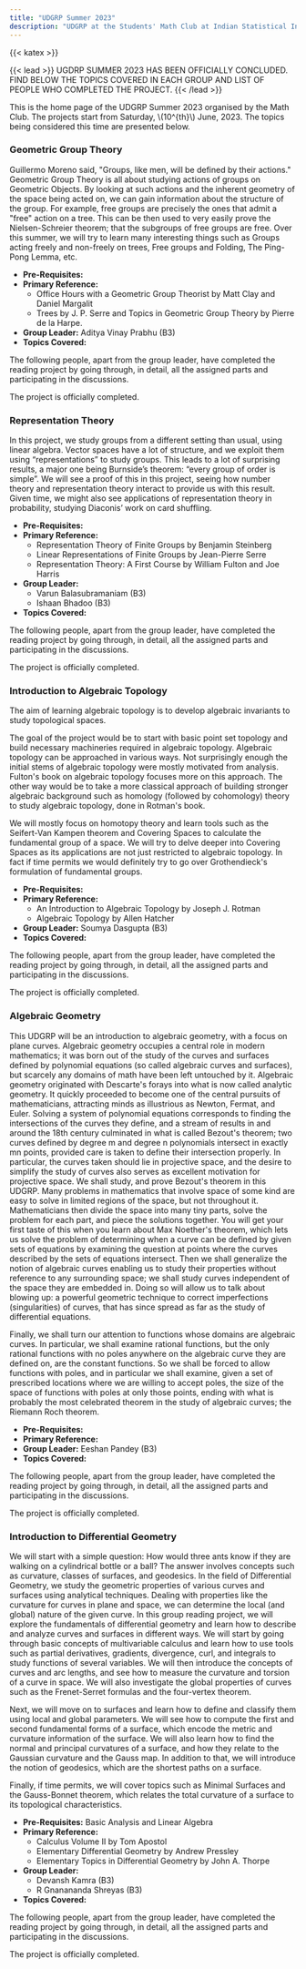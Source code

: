 ```yaml
---
title: "UDGRP Summer 2023"
description: "UDGRP at the Students' Math Club at Indian Statistical Institute, Bangalore."
---
```


{{< katex >}}

{{< lead >}}
UGDRP SUMMER 2023 HAS BEEN OFFICIALLY CONCLUDED. FIND BELOW THE TOPICS COVERED IN EACH GROUP AND LIST OF PEOPLE WHO COMPLETED THE PROJECT.
{{< /lead >}}

This is the home page of the UDGRP Summer 2023 organised by the Math Club. The projects start from Saturday, \\(10^{th}\\)  June, 2023. The topics being considered this time are presented below.

### Geometric Group Theory

Guillermo Moreno said, "Groups, like men, will be defined by their actions." Geometric
Group Theory is all about studying actions of groups on Geometric Objects. By looking at
such actions and the inherent geometry of the space being acted on, we can gain
information about the structure of the group. For example, free groups are precisely the
ones that admit a "free" action on a tree. This can be then used to very easily prove the
Nielsen-Schreier theorem; that the subgroups of free groups are free. Over this summer,
we will try to learn many interesting things such as Groups acting freely and non-freely on
trees, Free groups and Folding, The Ping-Pong Lemma, etc.

- **Pre-Requisites:**
- **Primary Reference:**
  - Office Hours with a Geometric Group Theorist by Matt Clay and Daniel Margalit
  - Trees by J. P. Serre and Topics in Geometric Group Theory by Pierre de la Harpe.
- **Group Leader:** Aditya Vinay Prabhu (B3)
- **Topics Covered:**
  

The following people, apart from the group leader, have completed the reading project by going through, in detail, all the assigned parts and participating in the discussions.


The project is officially completed.

### Representation Theory

In this project, we study groups from a different setting than usual, using linear algebra. Vector spaces have a lot of structure, and we exploit them using “representations” to study groups. This leads to a lot of surprising results, a major one being Burnside’s theorem: “every group of order is simple”. We will see a proof of this in this project, seeing how number theory and representation theory interact to provide us with this result. Given time, we might also see applications of representation theory in probability, studying Diaconis’ work on card shuffling. 

- **Pre-Requisites:**
- **Primary Reference:**
  - Representation Theory of Finite Groups by Benjamin Steinberg
  - Linear Representations of Finite Groups by Jean-Pierre Serre
  - Representation Theory: A First Course by William Fulton and Joe Harris
- **Group Leader:**
    - Varun Balasubramaniam (B3)
    - Ishaan Bhadoo (B3)
- **Topics Covered:**
  

The following people, apart from the group leader, have completed the reading project by going through, in detail, all the assigned parts and participating in the discussions.


The project is officially completed.

### Introduction to Algebraic Topology

The aim of learning algebraic topology is to develop algebraic invariants to study topological spaces.

The goal of the project would be to start with basic point set topology and build necessary
machineries required in algebraic topology. Algebraic topology can be approached in various
ways. Not surprisingly enough the initial stems of algebraic topology were mostly motivated from analysis. Fulton's book on algebraic topology focuses more on this approach. The other way would be to take a more classical approach of building stronger algebraic background such as homology (followed by cohomology) theory to study algebraic topology, done in Rotman's book.

We will mostly focus on homotopy theory and learn tools such as the Seifert-Van Kampen
theorem and Covering Spaces to calculate the fundamental group of a space. We will try to
delve deeper into Covering Spaces as its applications are not just restricted to algebraic topology. In fact if time permits we would definitely try to go over Grothendieck's
formulation of fundamental groups.

- **Pre-Requisites:** 
- **Primary Reference:**
    - An Introduction to Algebraic Topology by Joseph J. Rotman
    - Algebraic Topology by Allen Hatcher
- **Group Leader:** Soumya Dasgupta (B3)
- **Topics Covered:**
  

The following people, apart from the group leader, have completed the reading project by going through, in detail, all the assigned parts and participating in the discussions.


The project is officially completed.

### Algebraic Geometry

This UDGRP will be an introduction to algebraic geometry, with a focus on plane curves. Algebraic geometry occupies a central role in modern mathematics; it was born out of the study of the curves and surfaces defined by polynomial equations (so called algebraic curves and surfaces), but scarcely any domains of math have been left untouched by it. Algebraic geometry originated with Descarte's forays into what is now called analytic geometry. It quickly proceeded to become one of the central pursuits of mathematicians, attracting minds as illustrious as Newton, Fermat, and Euler. Solving a system of polynomial equations corresponds to finding the intersections of the curves they define, and a stream of results in and around the 18th century culminated in what is called Bezout's theorem; two curves defined by degree m and degree n polynomials intersect in exactly mn points, provided care is taken to define their intersection properly. In particular, the curves taken should lie in projective space, and the desire to simplify the study of curves also serves as excellent motivation for projective space. We shall study, and prove Bezout's theorem in this UDGRP. Many problems in mathematics that involve space of some kind are easy to solve in limited regions of the space, but not throughout it. Mathematicians then divide the space into many tiny parts, solve the problem for each part, and piece the solutions together. You will get your first taste of this when you learn about Max Noether's theorem, which lets us solve the problem of determining when a curve can be defined by given sets of equations by examining the question at points where the curves described by the sets of equations intersect. Then we shall generalize the notion of algebraic curves enabling us to study their properties without reference to any surrounding space; we shall study curves independent of the space they are embedded in. Doing so will allow us to talk about blowing up: a powerful geometric technique to correct imperfections (singularities) of curves, that has since spread as far as the study of differential equations.

Finally, we shall turn our attention to functions whose domains are algebraic curves. In particular, we shall examine rational functions, but the only rational functions with no poles anywhere on the algebraic curve they are defined on, are the constant functions. So we shall be forced to allow functions with poles, and in particular we shall examine, given a set of prescribed locations where we are willing to accept poles, the size of the space of functions
with poles at only those points, ending with what is probably the most celebrated theorem
in the study of algebraic curves; the Riemann Roch theorem.

- **Pre-Requisites:**
- **Primary Reference:**
- **Group Leader:** Eeshan Pandey (B3) 
- **Topics Covered:**
  

The following people, apart from the group leader, have completed the reading project by going through, in detail, all the assigned parts and participating in the discussions.


The project is officially completed.

### Introduction to Differential Geometry

We will start with a simple question: How would three ants know if they are walking on a cylindrical bottle or a ball? The answer involves concepts such as curvature, classes of surfaces, and geodesics. In the field of Differential Geometry, we study the geometric properties of various curves and surfaces using analytical techniques. Dealing with properties like the curvature for curves in plane and space, we can determine the local (and global) nature of the given curve. In this group reading project, we will explore the fundamentals of differential geometry and learn how to describe and analyze curves and surfaces in different ways. We will start by going through basic concepts of multivariable calculus and learn how to use tools such as partial derivatives, gradients, divergence, curl, and integrals to study functions of several variables. We will then introduce the concepts of curves and arc lengths, and see how to measure the curvature and torsion of a curve in space. We will also investigate the global properties of curves such as the Frenet-Serret formulas and the four-vertex theorem.

Next, we will move on to surfaces and learn how to define and classify them using local and global parameters. We will see how to compute the first and second fundamental forms of a surface, which encode the metric and curvature information of the surface. We will also learn how to find the normal and principal curvatures of a surface, and how they relate to the Gaussian curvature and the Gauss map. In addition to that, we will introduce the notion of geodesics, which are the shortest paths on a surface.

Finally, if time permits, we will cover topics such as Minimal Surfaces and the Gauss-Bonnet
theorem, which relates the total curvature of a surface to its topological characteristics. 

- **Pre-Requisites:** Basic Analysis and Linear Algebra
- **Primary Reference:**
    - Calculus Volume II by Tom Apostol
    - Elementary Differential Geometry by Andrew Pressley
    - Elementary Topics in Differential Geometry by John A. Thorpe
- **Group Leader:** 
    - Devansh Kamra (B3)
    - R Gnanananda Shreyas (B3)
- **Topics Covered:**
  

The following people, apart from the group leader, have completed the reading project by going through, in detail, all the assigned parts and participating in the discussions.


The project is officially completed.